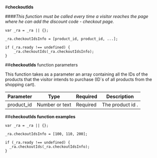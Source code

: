 #**checkoutIds**

####*This function must be called every time a visitor reaches the page where he can add the discount code - checkout page.*

    var _ra = _ra || {};
    
	_ra.checkoutIdsInfo = [product_id, product_id, ...];
	
	if (_ra.ready !== undefined) {
		_ra.checkoutIds(_ra.checkoutIdsInfo);
	}
	
##**checkoutIds** function parameters

This function takes as a parameter an array containing all the IDs of the products that the visitor intends to purchase (ID`s of all products from the shopping cart).

|    **Parameter**    |    **Type**    |    **Required**    |    **Description**    |
|---|---|---|---|
|  product_id  |  Number or text  |  Required  |  The product id .  |


##**checkoutIds function examples**

	var _ra = _ra || {};
	
	_ra.checkoutIdsInfo = [100, 110, 200];
	
	if (_ra.ready !== undefined) {
	  _ra.checkoutIds(_ra.checkoutIdsInfo);
	}
